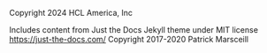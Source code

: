 Copyright 2024 HCL America, Inc

Includes content from Just the Docs Jekyll theme under MIT license
https://just-the-docs.com/
Copyright 2017-2020 Patrick Marsceill
